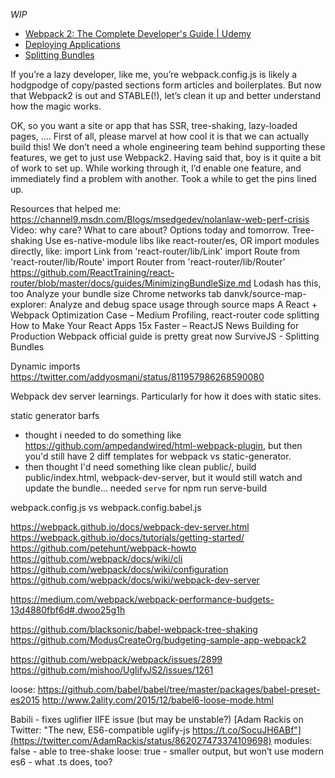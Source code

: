 _WIP_

- [Webpack 2: The Complete Developer's Guide | Udemy](https://www.udemy.com/webpack-2-the-complete-developers-guide/?couponCode=4TWIT10)
- [Deploying Applications](https://survivejs.com/webpack/appendices/deploying/)
- [Splitting Bundles](https://survivejs.com/webpack/building/splitting-bundles/)

If you’re a lazy developer, like me, you’re webpack.config.js is likely a hodgpodge of copy/pasted sections form articles and boilerplates. But now that Webpack2 is out and STABLE(!), let’s clean it up and better understand how the magic works.

OK, so you want a site or app that has SSR, tree-shaking, lazy-loaded pages, …. First of all, please marvel at how cool it is that we can actually build this! We don’t need a whole engineering team behind supporting these features, we get to just use Webpack2. Having said that, boy is it quite a bit of work to set up. While working through it, I’d enable one feature, and immediately find a problem with another. Took a while to get the pins lined up.

Resources that helped me:
https://channel9.msdn.com/Blogs/msedgedev/nolanlaw-web-perf-crisis
Video: why care? What to care about? Options today and tomorrow.
Tree-shaking
Use es-native-module libs like react-router/es, OR import modules directly, like:
import Link from 'react-router/lib/Link'
import Route from 'react-router/lib/Route'
import Router from 'react-router/lib/Router'
https://github.com/ReactTraining/react-router/blob/master/docs/guides/MinimizingBundleSize.md
Lodash has this, too
Analyze your bundle size
Chrome networks tab
danvk/source-map-explorer: Analyze and debug space usage through source maps
A React + Webpack Optimization Case – Medium
Profiling, react-router code splitting
How to Make Your React Apps 15x Faster – ReactJS News
Building for Production
Webpack official guide is pretty great now
SurviveJS - Splitting Bundles


Dynamic imports
https://twitter.com/addyosmani/status/811957986268590080




Webpack dev server learnings. Particularly for how it does with static sites.

static generator barfs
- thought i needed to do something like https://github.com/ampedandwired/html-webpack-plugin, but then you'd still have 2 diff templates for webpack vs static-generator.
- then thought I'd need something like clean public/, build public/index.html, webpack-dev-server, but it would still watch and update the bundle... needed `serve` for npm run serve-build

webpack.config.js vs webpack.config.babel.js

https://webpack.github.io/docs/webpack-dev-server.html
https://webpack.github.io/docs/tutorials/getting-started/
https://github.com/petehunt/webpack-howto
https://github.com/webpack/docs/wiki/cli
https://github.com/webpack/docs/wiki/configuration
https://github.com/webpack/docs/wiki/webpack-dev-server



https://medium.com/webpack/webpack-performance-budgets-13d4880fbf6d#.dwoo25g1h

https://github.com/blacksonic/babel-webpack-tree-shaking
https://github.com/ModusCreateOrg/budgeting-sample-app-webpack2

https://github.com/webpack/webpack/issues/2899
https://github.com/mishoo/UglifyJS2/issues/1261

loose:
https://github.com/babel/babel/tree/master/packages/babel-preset-es2015
http://www.2ality.com/2015/12/babel6-loose-mode.html

Babili - fixes uglifier IIFE issue (but may be unstable?)
[Adam Rackis on Twitter: "The new, ES6-compatible uglify-js https://t.co/SocuJH6ABf"](https://twitter.com/AdamRackis/status/862027473374109698)
modules: false - able to tree-shake
loose: true - smaller output, but won’t use modern es6 - what .ts does, too?
